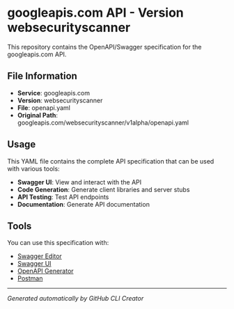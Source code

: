 # googleapis.com API - Version websecurityscanner

This repository contains the OpenAPI/Swagger specification for the googleapis.com API.

## File Information

- **Service**: googleapis.com
- **Version**: websecurityscanner
- **File**: openapi.yaml
- **Original Path**: googleapis.com/websecurityscanner/v1alpha/openapi.yaml

## Usage

This YAML file contains the complete API specification that can be used with various tools:

- **Swagger UI**: View and interact with the API
- **Code Generation**: Generate client libraries and server stubs
- **API Testing**: Test API endpoints
- **Documentation**: Generate API documentation

## Tools

You can use this specification with:

- [Swagger Editor](https://editor.swagger.io/)
- [Swagger UI](https://swagger.io/tools/swagger-ui/)
- [OpenAPI Generator](https://openapi-generator.tech/)
- [Postman](https://www.postman.com/)

---

*Generated automatically by GitHub CLI Creator*
